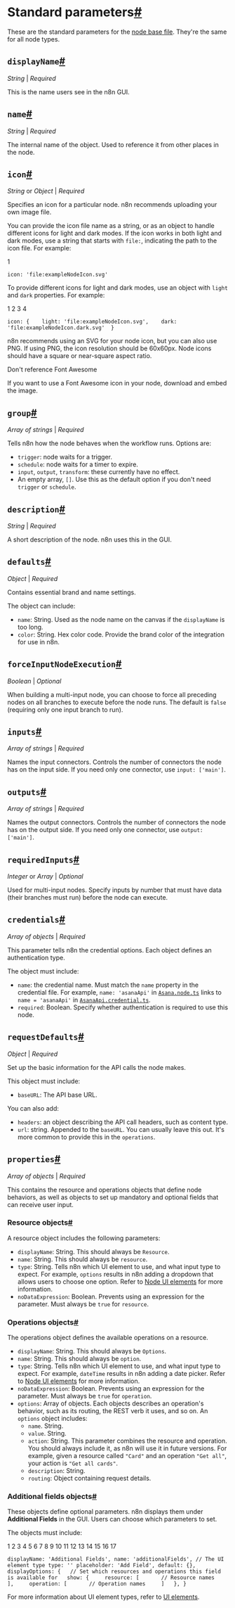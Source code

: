[](https://github.com/n8n-io/n8n-docs/edit/main/docs/integrations/creating-nodes/build/reference/node-base-files/standard-parameters.md "Edit this page")

# Standard parameters[#](#standard-parameters "Permanent link")

These are the standard parameters for the [node base file](../). They're the same for all node types.

## `displayName`[#](#displayname "Permanent link")

_String_ | _Required_

This is the name users see in the n8n GUI.

## `name`[#](#name "Permanent link")

_String_ | _Required_

The internal name of the object. Used to reference it from other places in the node.

## `icon`[#](#icon "Permanent link")

_String_ or _Object_ | _Required_

Specifies an icon for a particular node. n8n recommends uploading your own image file.

You can provide the icon file name as a string, or as an object to handle different icons for light and dark modes. If the icon works in both light and dark modes, use a string that starts with `file:`, indicating the path to the icon file. For example:

1

`icon: 'file:exampleNodeIcon.svg'`

To provide different icons for light and dark modes, use an object with `light` and `dark` properties. For example:

1
2
3
4

`icon: {    light: 'file:exampleNodeIcon.svg',    dark: 'file:exampleNodeIcon.dark.svg'  }`

n8n recommends using an SVG for your node icon, but you can also use PNG. If using PNG, the icon resolution should be 60x60px. Node icons should have a square or near-square aspect ratio.

Don't reference Font Awesome

If you want to use a Font Awesome icon in your node, download and embed the image.

## `group`[#](#group "Permanent link")

_Array of strings_ | _Required_

Tells n8n how the node behaves when the workflow runs. Options are:

*   `trigger`: node waits for a trigger.
*   `schedule`: node waits for a timer to expire.
*   `input`, `output`, `transform`: these currently have no effect.
*   An empty array, `[]`. Use this as the default option if you don't need `trigger` or `schedule`.

## `description`[#](#description "Permanent link")

_String_ | _Required_

A short description of the node. n8n uses this in the GUI.

## `defaults`[#](#defaults "Permanent link")

_Object_ | _Required_

Contains essential brand and name settings.

The object can include:

*   `name`: String. Used as the node name on the canvas if the `displayName` is too long.
*   `color`: String. Hex color code. Provide the brand color of the integration for use in n8n.

## `forceInputNodeExecution`[#](#forceinputnodeexecution "Permanent link")

_Boolean_ | _Optional_

When building a multi-input node, you can choose to force all preceding nodes on all branches to execute before the node runs. The default is `false` (requiring only one input branch to run).

## `inputs`[#](#inputs "Permanent link")

_Array of strings_ | _Required_

Names the input connectors. Controls the number of connectors the node has on the input side. If you need only one connector, use `input: ['main']`.

## `outputs`[#](#outputs "Permanent link")

_Array of strings_ | _Required_

Names the output connectors. Controls the number of connectors the node has on the output side. If you need only one connector, use `output: ['main']`.

## `requiredInputs`[#](#requiredinputs "Permanent link")

_Integer_ or _Array_ | _Optional_

Used for multi-input nodes. Specify inputs by number that must have data (their branches must run) before the node can execute.

## `credentials`[#](#credentials "Permanent link")

_Array of objects_ | _Required_

This parameter tells n8n the credential options. Each object defines an authentication type.

The object must include:

*   `name`: the credential name. Must match the `name` property in the credential file. For example, `name: 'asanaApi'` in [`Asana.node.ts`](https://github.com/n8n-io/n8n/blob/master/packages/nodes-base/nodes/Asana/Asana.node.ts) links to `name = 'asanaApi'` in [`AsanaApi.credential.ts`](https://github.com/n8n-io/n8n/blob/master/packages/nodes-base/credentials/AsanaApi.credentials.ts).
*   `required`: Boolean. Specify whether authentication is required to use this node.

## `requestDefaults`[#](#requestdefaults "Permanent link")

_Object_ | _Required_

Set up the basic information for the API calls the node makes.

This object must include:

*   `baseURL`: The API base URL.

You can also add:

*   `headers`: an object describing the API call headers, such as content type.
*   `url`: string. Appended to the `baseURL`. You can usually leave this out. It's more common to provide this in the `operations`.

## `properties`[#](#properties "Permanent link")

_Array of objects_ | _Required_

This contains the resource and operations objects that define node behaviors, as well as objects to set up mandatory and optional fields that can receive user input.

### Resource objects[#](#resource-objects "Permanent link")

A resource object includes the following parameters:

*   `displayName`: String. This should always be `Resource`.
*   `name`: String. This should always be `resource`.
*   `type`: String. Tells n8n which UI element to use, and what input type to expect. For example, `options` results in n8n adding a dropdown that allows users to choose one option. Refer to [Node UI elements](../../ui-elements/) for more information.
*   `noDataExpression`: Boolean. Prevents using an expression for the parameter. Must always be `true` for `resource`.

### Operations objects[#](#operations-objects "Permanent link")

The operations object defines the available operations on a resource.

*   `displayName`: String. This should always be `Options`.
*   `name`: String. This should always be `option`.
*   `type`: String. Tells n8n which UI element to use, and what input type to expect. For example, `dateTime` results in n8n adding a date picker. Refer to [Node UI elements](../../ui-elements/) for more information.
*   `noDataExpression`: Boolean. Prevents using an expression for the parameter. Must always be `true` for `operation`.
*   `options`: Array of objects. Each objects describes an operation's behavior, such as its routing, the REST verb it uses, and so on. An `options` object includes:
    *   `name`. String.
    *   `value`. String.
    *   `action`: String. This parameter combines the resource and operation. You should always include it, as n8n will use it in future versions. For example, given a resource called `"Card"` and an operation `"Get all"`, your action is `"Get all cards"`.
    *   `description`: String.
    *   `routing`: Object containing request details.

### Additional fields objects[#](#additional-fields-objects "Permanent link")

These objects define optional parameters. n8n displays them under **Additional Fields** in the GUI. Users can choose which parameters to set.

The objects must include:

 1
 2
 3
 4
 5
 6
 7
 8
 9
10
11
12
13
14
15
16
17

`displayName: 'Additional Fields', name: 'additionalFields', // The UI element type type: '' placeholder: 'Add Field', default: {}, displayOptions: {   // Set which resources and operations this field is available for   show: {     resource: [       // Resource names     ],     operation: [       // Operation names     ]   }, }`

For more information about UI element types, refer to [UI elements](../../ui-elements/).